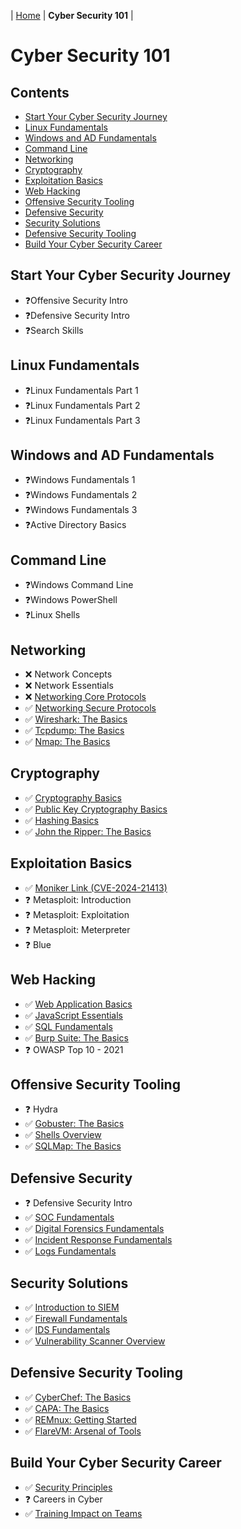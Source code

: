 | [Home](README.md) | **Cyber Security 101** |

# Cyber Security 101


## Contents

- [Start Your Cyber Security Journey](#start-your-cyber-security-journey)
- [Linux Fundamentals](#linux-fundamentals)
- [Windows and AD Fundamentals](#windows-and-ad-fundamentals)
- [Command Line](#command-line)
- [Networking](#networking)
- [Cryptography](#cryptography)
- [Exploitation Basics](#exploitation-basics)
- [Web Hacking](#web-hacking)
- [Offensive Security Tooling](#offensive-security-tooling)
- [Defensive Security](#defensive-security)
- [Security Solutions](#security-solutions)
- [Defensive Security Tooling](#defensive-security-tooling)
- [Build Your Cyber Security Career](#build-your-cyber-security-career)


## Start Your Cyber Security Journey

- ❓Offensive Security Intro
- ❓Defensive Security Intro
- ❓Search Skills


## Linux Fundamentals

- ❓Linux Fundamentals Part 1
- ❓Linux Fundamentals Part 2
- ❓Linux Fundamentals Part 3


## Windows and AD Fundamentals

- ❓Windows Fundamentals 1
- ❓Windows Fundamentals 2
- ❓Windows Fundamentals 3
- ❓Active Directory Basics


## Command Line

- ❓Windows Command Line
- ❓Windows PowerShell
- ❓Linux Shells


## Networking

- ❌ Network Concepts
- ❌ Network Essentials
- ❌ [Networking Core Protocols](Rooms/NetworkingCoreProtocols.md)
- ✅ [Networking Secure Protocols](Rooms/NetworkingSecureProtocols.md)
- ✅ [Wireshark: The Basics](Rooms/WiresharkTheBasics.md)
- ✅ [Tcpdump: The Basics](Rooms/TcpdumpTheBasics.md)
- ✅ [Nmap: The Basics](Rooms/NmapTheBasics.md)


## Cryptography

- ✅ [Cryptography Basics](Rooms/CryptographyBasics.md)
- ✅ [Public Key Cryptography Basics](Rooms/PublicKeyCryptographyBasics.md)
- ✅ [Hashing Basics](Rooms/HashingBasics.md)
- ✅ [John the Ripper: The Basics](Rooms/JohntheRipperTheBasics.md)


## Exploitation Basics

- ✅ [Moniker Link (CVE-2024-21413)](Rooms/MonikerLink(CVE-2024-21413).md)
- ❓ Metasploit: Introduction
- ❓ Metasploit: Exploitation
- ❓ Metasploit: Meterpreter
- ❓ Blue


## Web Hacking

- ✅ [Web Application Basics](Rooms/WebApplicationBasics.md)
- ✅ [JavaScript Essentials](Rooms/JavaScriptEssentials.md)
- ✅ [SQL Fundamentals](Rooms/SQLFundamentals.md)
- ✅ [Burp Suite: The Basics](Rooms/BurpSuiteTheBasics.md)
- ❓ OWASP Top 10 - 2021


## Offensive Security Tooling

- ❓ Hydra
- ✅ [Gobuster: The Basics](Rooms/GobusterTheBasics.md)
- ✅ [Shells Overview](Rooms/ShellsOverview.md)
- ✅ [SQLMap: The Basics](Rooms/SQLMapTheBasics.md)


## Defensive Security

- ❓ Defensive Security Intro
- ✅ [SOC Fundamentals](Rooms/SOCFundamentals.md)
- ✅ [Digital Forensics Fundamentals](Rooms/DigitalForensicsFundamentals.md)
- ✅ [Incident Response Fundamentals](Rooms/IncidentResponseFundamentals.md)
- ✅ [Logs Fundamentals](Rooms/LogsFundamentals.md)


## Security Solutions

- ✅ [Introduction to SIEM](Rooms/IntroductiontoSIEM.md)
- ✅ [Firewall Fundamentals](Rooms/FirewallFundamentals.md)
- ✅ [IDS Fundamentals](Rooms/IDSFundamentals.md)
- ✅ [Vulnerability Scanner Overview](Rooms/VulnerabilityScannerOverview.md)

## Defensive Security Tooling

- ✅ [CyberChef: The Basics](Rooms/CyberChefTheBasics.md)
- ✅ [CAPA: The Basics](Rooms/CAPATheBasics.md)
- ✅ [REMnux: Getting Started](Rooms/REMnuxGettingStarted.md)
- ✅ [FlareVM: Arsenal of Tools](Rooms/REMnuxGettingStarted.md)

## Build Your Cyber Security Career

- ✅ [Security Principles](Rooms/SecurityPrinciples.md)
- ❓ Careers in Cyber
- ✅ [Training Impact on Teams](Rooms/TrainingImpactonTeams.md)
